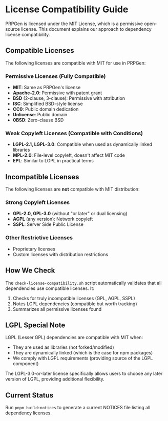 # License Compatibility Guide

PRPGen is licensed under the MIT License, which is a permissive open-source license. This document explains our approach to dependency license compatibility.

## Compatible Licenses

The following licenses are compatible with MIT for use in PRPGen:

### Permissive Licenses (Fully Compatible)
- **MIT**: Same as PRPGen's license
- **Apache-2.0**: Permissive with patent grant
- **BSD** (2-clause, 3-clause): Permissive with attribution
- **ISC**: Simplified BSD-style license
- **CC0**: Public domain dedication
- **Unlicense**: Public domain
- **0BSD**: Zero-clause BSD

### Weak Copyleft Licenses (Compatible with Conditions)
- **LGPL-2.1, LGPL-3.0**: Compatible when used as dynamically linked libraries
- **MPL-2.0**: File-level copyleft, doesn't affect MIT code
- **EPL**: Similar to LGPL in practical terms

## Incompatible Licenses

The following licenses are **not** compatible with MIT distribution:

### Strong Copyleft Licenses
- **GPL-2.0, GPL-3.0** (without "or later" or dual licensing)
- **AGPL** (any version): Network copyleft
- **SSPL**: Server Side Public License

### Other Restrictive Licenses
- Proprietary licenses
- Custom licenses with distribution restrictions

## How We Check

The `check-license-compatibility.sh` script automatically validates that all dependencies use compatible licenses. It:

1. Checks for truly incompatible licenses (GPL, AGPL, SSPL)
2. Notes LGPL dependencies (compatible but worth tracking)
3. Summarizes all permissive licenses found

## LGPL Special Note

LGPL (Lesser GPL) dependencies are compatible with MIT when:
- They are used as libraries (not forked/modified)
- They are dynamically linked (which is the case for npm packages)
- We comply with LGPL requirements (providing source of the LGPL component)

The LGPL-3.0-or-later license specifically allows users to choose any later version of LGPL, providing additional flexibility.

## Current Status

Run `pnpm build:notices` to generate a current NOTICES file listing all dependency licenses.